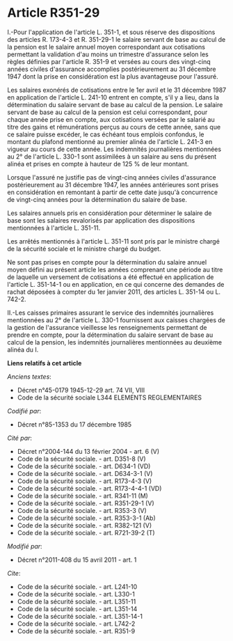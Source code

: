 # Article R351-29

I.-Pour l'application de l'article L. 351-1, et sous réserve des dispositions des articles R. 173-4-3 et R. 351-29-1 le
salaire servant de base au calcul de la pension est le salaire annuel moyen correspondant aux cotisations permettant la
validation d'au moins un trimestre d'assurance selon les règles définies par l'article R. 351-9 et versées au cours des
vingt-cinq années civiles d'assurance accomplies postérieurement au 31 décembre 1947 dont la prise en considération est la
plus avantageuse pour l'assuré. 

Les salaires exonérés de cotisations entre le 1er avril et le 31 décembre 1987 en application de l'article L. 241-10 entrent
en compte, s'il y a lieu, dans la détermination du salaire servant de base au calcul de la pension. Le salaire servant de
base au calcul de la pension est celui correspondant, pour chaque année prise en compte, aux cotisations versées par le
salarié au titre des gains et rémunérations perçus au cours de cette année, sans que ce salaire puisse excéder, le cas
échéant tous emplois confondus, le montant du plafond mentionné au premier alinéa de l'article L. 241-3 en vigueur au cours
de cette année. Les indemnités journalières mentionnées au 2° de l'article L. 330-1 sont assimilées à un salaire au sens du
présent alinéa et prises en compte à hauteur de 125 % de leur montant. 

Lorsque l'assuré ne justifie pas de vingt-cinq années civiles d'assurance postérieurement au 31 décembre 1947, les années
antérieures sont prises en considération en remontant à partir de cette date jusqu'à concurrence de vingt-cinq années pour la
détermination du salaire de base. 

Les salaires annuels pris en considération pour déterminer le salaire de base sont les salaires revalorisés par application
des dispositions mentionnées à l'article L. 351-11. 

Les arrêtés mentionnés à l'article L. 351-11 sont pris par le ministre chargé de la sécurité sociale et le ministre chargé du
budget. 

Ne sont pas prises en compte pour la détermination du salaire annuel moyen défini au présent article les années comprenant
une période au titre de laquelle un versement de cotisations a été effectué en application de l'article L. 351-14-1 ou en
application, en ce qui concerne des demandes de rachat déposées à compter du 1er janvier 2011, des articles L. 351-14 ou L.
742-2. 

II.-Les caisses primaires assurant le service des indemnités journalières mentionnées au 2° de l'article L. 330-1 fournissent
aux caisses chargées de la gestion de l'assurance vieillesse les renseignements permettant de prendre en compte, pour la
détermination du salaire servant de base au calcul de la pension, les indemnités journalières mentionnées au deuxième alinéa
du I.

**Liens relatifs à cet article**

_Anciens textes_:

  - Décret n°45-0179 1945-12-29 art. 74 VII, VIII
  - Code de la sécurité sociale L344 ELEMENTS REGLEMENTAIRES

_Codifié par_:

  - Décret n°85-1353 du 17 décembre 1985

_Cité par_:

  - Décret n°2004-144 du 13 février 2004 - art. 6 (V)
  - Code de la sécurité sociale. - art. D351-8 (V)
  - Code de la sécurité sociale. - art. D634-1 (VD)
  - Code de la sécurité sociale. - art. D634-3-1 (V)
  - Code de la sécurité sociale. - art. R173-4-3 (V)
  - Code de la sécurité sociale. - art. R173-4-4-1 (VD)
  - Code de la sécurité sociale. - art. R341-11 (M)
  - Code de la sécurité sociale. - art. R351-29-1 (V)
  - Code de la sécurité sociale. - art. R353-3 (V)
  - Code de la sécurité sociale. - art. R353-3-1 (Ab)
  - Code de la sécurité sociale. - art. R382-121 (V)
  - Code de la sécurité sociale. - art. R721-39-2 (T)

_Modifié par_:

  - Décret n°2011-408 du 15 avril 2011 - art. 1

_Cite_:

  - Code de la sécurité sociale. - art. L241-10
  - Code de la sécurité sociale. - art. L330-1
  - Code de la sécurité sociale. - art. L351-11
  - Code de la sécurité sociale. - art. L351-14
  - Code de la sécurité sociale. - art. L351-14-1
  - Code de la sécurité sociale. - art. L742-2
  - Code de la sécurité sociale. - art. R351-9
